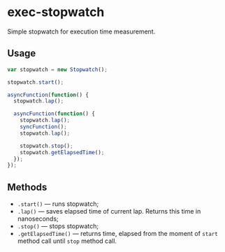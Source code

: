 # exec-stopwatch
Simple stopwatch for execution time measurement.

## Usage
```js
var stopwatch = new Stopwatch();

stopwatch.start();

asyncFunction(function() {
  stopwatch.lap();

  asyncFunction(function() {
    stopwatch.lap();
    syncFunction();
    stopwatch.lap();

    stopwatch.stop();
    stopwatch.getElapsedTime();
  });
});
```

## Methods
* `.start()` — runs stopwatch;
* `.lap()` — saves elapsed time of current lap. Returns this time in nanoseconds;
* `.stop()` — stops stopwatch;
* `.getElapsedTime()` — returns time, elapsed from the moment of `start` method call until `stop` method call.
